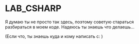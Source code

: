 # LAB_CSHARP
Я думаю ты не просто так здесь, поэтому советую стараться разбираться в моем коде.
Надеюсь ты знаешь что делаешь...

(Если что, ты знаешь куда и кому написать с: )
